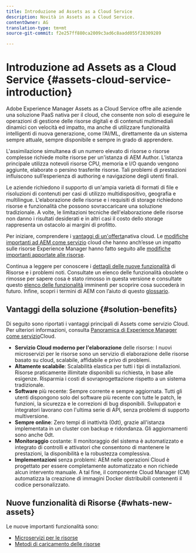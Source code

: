 ```yaml
---
title: Introduzione ad Assets as a Cloud Service
description: Novità in Assets as a Cloud Service.
contentOwner: AG
translation-type: tm+mt
source-git-commit: f2e257ff880ca2009c3ad6c8aadd055f28309289

---
```



# Introduzione ad Assets as a Cloud Service {#assets-cloud-service-introduction}

<!-- Need review information from gklebus -->

Adobe Experience Manager Assets as a Cloud Service offre alle aziende una soluzione PaaS nativa per il cloud, che consente non solo di eseguire le operazioni di gestione delle risorse digitali e di contenuti multimediali dinamici con velocità ed impatto, ma anche di utilizzare funzionalità intelligenti di nuova generazione, come l’AI/ML, direttamente da un sistema sempre attuale, sempre disponibile e sempre in grado di apprendere.

L&#39;assimilazione simultanea di un numero elevato di risorse o risorse complesse richiede molte risorse per un&#39;istanza di AEM Author. L’istanza principale utilizza notevoli risorse CPU, memoria e I/O quando vengono aggiunte, elaborate o persino trasferite risorse. Tali problemi di prestazioni influiscono sull’esperienza di authoring e navigazione degli utenti finali.

Le aziende richiedono il supporto di un&#39;ampia varietà di formati di file e risoluzioni di contenuti per casi di utilizzo multidispositivo, geografia e multilingue. L&#39;elaborazione delle risorse e i requisiti di storage richiedono risorse e funzionalità che possono sovraccaricare una soluzione tradizionale. A volte, le limitazioni tecniche dell&#39;elaborazione delle risorse non danno i risultati desiderati e in altri casi il costo dello storage rappresenta un ostacolo ai margini di profitto.

Per iniziare, comprendere i [vantaggi di un&#39;offerta](#solution-benefits)nativa cloud. Le [modifiche importanti ad AEM come servizio](/help/release-notes/aem-cloud-changes.md) cloud che hanno anch’esse un impatto sulle risorse Experience Manager hanno fatto seguito alle [modifiche importanti apportate alle risorse](/help/assets/assets-cloud-changes.md).

Continua a leggere per conoscere i [dettagli delle nuove funzionalità](#whats-new-assets) di Risorse e i problemi [](/help/release-notes/known-issues.md)noti. Consultate un elenco delle funzionalità [](/help/release-notes/deprecated-removed-features.md) obsolete o rimosse per sapere cosa è stato rimosso in questa versione e consultate questo [elenco delle funzionalità](/help/release-notes/known-issues.md#upcoming-assets-capabilities) imminenti per scoprire cosa succederà in futuro. Infine, scopri i termini di AEM con l’aiuto di questo [glossario](/help/overview/terminology.md).

## Vantaggi della soluzione {#solution-benefits}

Di seguito sono riportati i vantaggi principali di Assets come servizio Cloud. Per ulteriori informazioni, consulta [Panoramica di Experience Manager come servizio](/help/overview/introduction.md)Cloud.

* **Servizio Cloud moderno per l&#39;elaborazione** delle risorse: I nuovi microservizi per le risorse sono un servizio di elaborazione delle risorse basato su cloud, scalabile, affidabile e privo di problemi.
* **Altamente scalabile**: Scalabilità elastica per tutti i tipi di installazioni. Risorse praticamente illimitate disponibili su richiesta, in base alle esigenze. Risparmia i costi di sovraprogettazione rispetto a un sistema tradizionale.
* **Software** più recente: Sempre corrente e sempre aggiornata. Tutti gli utenti dispongono solo del software più recente con tutte le patch, le funzioni, la sicurezza e le correzioni di bug disponibili. Sviluppatori e integratori lavorano con l&#39;ultima serie di API, senza problemi di supporto multiversione.
* **Sempre online**: Zero tempi di inattività (0dt), grazie all&#39;istanza implementata in un cluster con backup e ridondanza. Gli aggiornamenti sono anche 0dt.
* **Monitoraggio** costante: Il monitoraggio del sistema è automatizzato e integrato di controlli e attivatori che consentono di mantenere le prestazioni, la disponibilità e la robustezza complessiva.
* **Implementazioni** senza problemi: AEM nelle operazioni Cloud è progettato per essere completamente automatizzato e non richiede alcun intervento manuale. A tal fine, il componente Cloud Manager (CM) automatizza la creazione di immagini Docker distribuibili contenenti il codice personalizzato.

## Nuove funzionalità di Risorse {#whats-new-assets}

Le nuove importanti funzionalità sono:

* [Microservizi per le risorse](/help/assets/asset-microservices-overview.md)
* [Metodi di caricamento delle risorse](/help/assets/add-assets.md)
